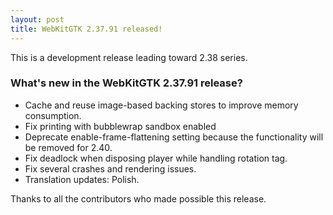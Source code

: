 ```yaml
---
layout: post
title: WebKitGTK 2.37.91 released!
---
```


This is a development release leading toward 2.38 series.

### What's new in the WebKitGTK 2.37.91 release?

 - Cache and reuse image-based backing stores to improve memory consumption.
 - Fix printing with bubblewrap sandbox enabled
 - Deprecate enable-frame-flattening setting because the functionality will be removed for 2.40.
 - Fix deadlock when disposing player while handling rotation tag.
 - Fix several crashes and rendering issues.
 - Translation updates: Polish.

Thanks to all the contributors who made possible this release.